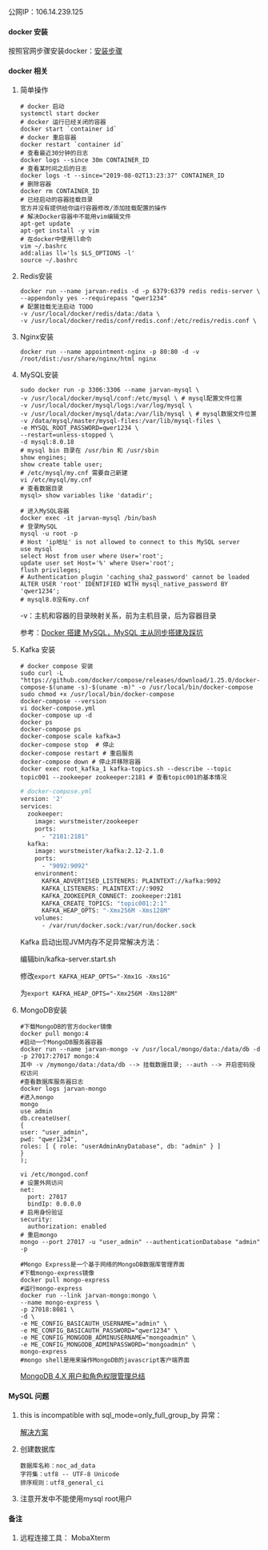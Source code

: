 公网IP：106.14.239.125

#### docker 安装

按照官网步骤安装docker：[安装步骤]( https://docs.docker.com/install/linux/docker-ce/centos/ )

#### docker 相关

1. 简单操作

   ```shell
   # docker 启动
   systemctl start docker
   # docker 运行已经关闭的容器
   docker start `container id`
   # docker 重启容器
   docker restart `container id`
   # 查看最近30分钟的日志
   docker logs --since 30m CONTAINER_ID
   # 查看某时间之后的日志
   docker logs -t --since="2019-08-02T13:23:37" CONTAINER_ID
   # 删除容器
   docker rm CONTAINER_ID
   # 已经启动的容器挂载目录
   官方并没有提供给你运行容器修改/添加挂载配置的操作
   # 解决Docker容器中不能用vim编辑文件
   apt-get update
   apt-get install -y vim
   # 在docker中使用ll命令
   vim ~/.bashrc
   add:alias ll='ls $LS_OPTIONS -l'
   source ~/.bashrc
   ```

2. Redis安装

   ```SHELL
   docker run --name jarvan-redis -d -p 6379:6379 redis redis-server \
   --appendonly yes --requirepass "qwer1234"
   # 配置挂载无法启动 TODO 
   -v /usr/local/docker/redis/data:/data \
   -v /usr/local/docker/redis/conf/redis.conf:/etc/redis/redis.conf \
   ```

3. Nginx安装

   ```shell
   docker run --name appointment-nginx -p 80:80 -d -v /root/dist:/usr/share/nginx/html nginx
   ```

4. MySQL安装

   ```shell
   sudo docker run -p 3306:3306 --name jarvan-mysql \
   -v /usr/local/docker/mysql/conf:/etc/mysql \ # mysql配置文件位置
   -v /usr/local/docker/mysql/logs:/var/log/mysql \ 
   -v /usr/local/docker/mysql/data:/var/lib/mysql \ # mysql数据文件位置
   -v /data/mysql/master/mysql-files:/var/lib/mysql-files \
   -e MYSQL_ROOT_PASSWORD=qwer1234 \
   --restart=unless-stopped \
   -d mysql:8.0.18
   # mysql bin 目录在 /usr/bin 和 /usr/sbin
   show engines;
   show create table user;
   # /etc/mysql/my.cnf 需要自己新建
   vi /etc/mysql/my.cnf
   # 查看数据目录
   mysql> show variables like 'datadir';
   
   # 进入MySQL容器
   docker exec -it jarvan-mysql /bin/bash
   # 登录MySQL
   mysql -u root -p
   # Host 'ip地址' is not allowed to connect to this MySQL server
   use mysql
   select Host from user where User='root';
   update user set Host='%' where User='root';
   flush privileges;
   # Authentication plugin 'caching_sha2_password' cannot be loaded
   ALTER USER 'root' IDENTIFIED WITH mysql_native_password BY 'qwer1234';
   # mysql8.0没有my.cnf
   ```
   
    -v：主机和容器的目录映射关系，前为主机目录，后为容器目录 
   
      参考：[Docker 搭建 MySQL，MySQL 主从同步搭建及踩坑](https://blog.csdn.net/qq_37143673/article/details/94723044)
   
5. Kafka 安装

   ```shell
   # docker compose 安装
   sudo curl -L "https://github.com/docker/compose/releases/download/1.25.0/docker-compose-$(uname -s)-$(uname -m)" -o /usr/local/bin/docker-compose
   sudo chmod +x /usr/local/bin/docker-compose
   docker-compose --version
   vi docker-compose.yml
   docker-compose up -d
   docker ps
   docker-compose ps
   docker-compose scale kafka=3
   docker-compose stop  # 停止
   docker-compose restart # 重启服务
   docker-compose down # 停止并移除容器
   docker exec root_kafka_1 kafka-topics.sh --describe --topic topic001 --zookeeper zookeeper:2181 # 查看topic001的基本情况
   ```

   ```dockerfile
   # docker-compose.yml
   version: '2'
   services:
     zookeeper:
       image: wurstmeister/zookeeper
       ports:
         - "2181:2181"
     kafka:
       image: wurstmeister/kafka:2.12-2.1.0
       ports:
         - "9092:9092"
       environment:
         KAFKA_ADVERTISED_LISTENERS: PLAINTEXT://kafka:9092
         KAFKA_LISTENERS: PLAINTEXT://:9092
         KAFKA_ZOOKEEPER_CONNECT: zookeeper:2181
         KAFKA_CREATE_TOPICS: "topic001:2:1"
         KAFKA_HEAP_OPTS: "-Xmx256M -Xms128M"
       volumes:
         - /var/run/docker.sock:/var/run/docker.sock
   ```

   Kafka 启动出现JVM内存不足异常解决方法：

   编辑bin/kafka-server.start.sh

   修改`export KAFKA_HEAP_OPTS="-Xmx1G -Xms1G"`

   为`export KAFKA_HEAP_OPTS="-Xmx256M -Xms128M"`
   
6. MongoDB安装

   ```shell
   #下载MongoDB的官方docker镜像
   docker pull mongo:4
   #启动一个MongoDB服务器容器
   docker run --name jarvan-mongo -v /usr/local/mongo/data:/data/db -d -p 27017:27017 mongo:4
   其中 -v /mymongo/data:/data/db --> 挂载数据目录; --auth --> 开启密码授权访问
   #查看数据库服务器日志
   docker logs jarvan-mongo
   #进入mongo
   mongo
   use admin
   db.createUser(
   {
   user: "user_admin",
   pwd: "qwer1234",
   roles: [ { role: "userAdminAnyDatabase", db: "admin" } ]
   }
   );
   
   vi /etc/mongod.conf
   # 设置外网访问
   net:
     port: 27017
     bindIp: 0.0.0.0
   # 启用身份验证
   security:
     authorization: enabled
   # 重启mongo
   mongo --port 27017 -u "user_admin" --authenticationDatabase "admin" -p
     
   #Mongo Express是一个基于网络的MongoDB数据库管理界面
   #下载mongo-express镜像
   docker pull mongo-express
   #运行mongo-express
   docker run --link jarvan-mongo:mongo \
   --name mongo-express \
   -p 27018:8081 \
   -d \
   -e ME_CONFIG_BASICAUTH_USERNAME="admin" \
   -e ME_CONFIG_BASICAUTH_PASSWORD="qwer1234" \
   -e ME_CONFIG_MONGODB_ADMINUSERNAME="mongoadmin" \
   -e ME_CONFIG_MONGODB_ADMINPASSWORD="mongoadmin" \
   mongo-express
   #mongo shell是用来操作MongoDB的javascript客户端界面
   ```
   
   [MongoDB 4.X 用户和角色权限管理总结](https://www.cnblogs.com/dbabd/p/10811523.html)

#### MySQL 问题

1. this is incompatible with sql_mode=only_full_group_by 异常：

   [解决方案](https://blog.csdn.net/qq_42175986/article/details/82384160)

2. 创建数据库

   ```
   数据库名称：noc_ad_data
   字符集：utf8 -- UTF-8 Unicode
   排序规则：utf8_general_ci
   ```

3. 注意开发中不能使用mysql root用户

#### 备注

1. 远程连接工具： MobaXterm

